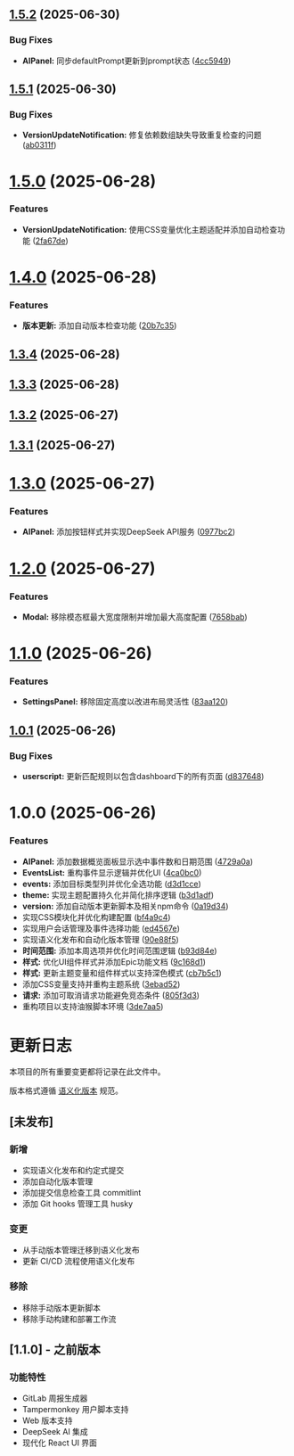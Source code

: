 ## [1.5.2](https://github.com/imzusheng/tm_gitlabWeeklyReport/compare/v1.5.1...v1.5.2) (2025-06-30)

### Bug Fixes

- **AIPanel:** 同步defaultPrompt更新到prompt状态 ([4cc5949](https://github.com/imzusheng/tm_gitlabWeeklyReport/commit/4cc594918ecb172cb8d179890a67d94c70ac1e11))

## [1.5.1](https://github.com/imzusheng/tm_gitlabWeeklyReport/compare/v1.5.0...v1.5.1) (2025-06-30)

### Bug Fixes

- **VersionUpdateNotification:** 修复依赖数组缺失导致重复检查的问题 ([ab0311f](https://github.com/imzusheng/tm_gitlabWeeklyReport/commit/ab0311ff62f7a74c94f1a34eab84eb16a1844e1a))

# [1.5.0](https://github.com/imzusheng/tm_gitlabWeeklyReport/compare/v1.4.0...v1.5.0) (2025-06-28)

### Features

- **VersionUpdateNotification:** 使用CSS变量优化主题适配并添加自动检查功能 ([2fa67de](https://github.com/imzusheng/tm_gitlabWeeklyReport/commit/2fa67deea306dafe4f72b29aed9b3ccbf37a1975))

# [1.4.0](https://github.com/imzusheng/tm_gitlabWeeklyReport/compare/v1.3.4...v1.4.0) (2025-06-28)

### Features

- **版本更新:** 添加自动版本检查功能 ([20b7c35](https://github.com/imzusheng/tm_gitlabWeeklyReport/commit/20b7c35ecbd6a0adbbdde15329119379f81c0ceb))

## [1.3.4](https://github.com/imzusheng/tm_gitlabWeeklyReport/compare/v1.3.3...v1.3.4) (2025-06-28)

## [1.3.3](https://github.com/imzusheng/tm_gitlabWeeklyReport/compare/v1.3.2...v1.3.3) (2025-06-28)

## [1.3.2](https://github.com/imzusheng/tm_gitlabWeeklyReport/compare/v1.3.1...v1.3.2) (2025-06-27)

## [1.3.1](https://github.com/imzusheng/tm_gitlabWeeklyReport/compare/v1.3.0...v1.3.1) (2025-06-27)

# [1.3.0](https://github.com/imzusheng/tm_gitlabWeeklyReport/compare/v1.2.0...v1.3.0) (2025-06-27)

### Features

- **AIPanel:** 添加按钮样式并实现DeepSeek API服务 ([0977bc2](https://github.com/imzusheng/tm_gitlabWeeklyReport/commit/0977bc284cd4c582397400dce5f7f8a773ddbaca))

# [1.2.0](https://github.com/imzusheng/tm_gitlabWeeklyReport/compare/v1.1.0...v1.2.0) (2025-06-27)

### Features

- **Modal:** 移除模态框最大宽度限制并增加最大高度配置 ([7658bab](https://github.com/imzusheng/tm_gitlabWeeklyReport/commit/7658bab42051f9d58af04cb380ad489e48725515))

# [1.1.0](https://github.com/imzusheng/tm_gitlabWeeklyReport/compare/v1.0.1...v1.1.0) (2025-06-26)

### Features

- **SettingsPanel:** 移除固定高度以改进布局灵活性 ([83aa120](https://github.com/imzusheng/tm_gitlabWeeklyReport/commit/83aa12005f3a98ba41499b944d55a72063c846b6))

## [1.0.1](https://github.com/imzusheng/tm_gitlabWeeklyReport/compare/v1.0.0...v1.0.1) (2025-06-26)

### Bug Fixes

- **userscript:** 更新匹配规则以包含dashboard下的所有页面 ([d837648](https://github.com/imzusheng/tm_gitlabWeeklyReport/commit/d837648c07a15b659a98ef1abd0cba934cc5115a))

# 1.0.0 (2025-06-26)

### Features

- **AIPanel:** 添加数据概览面板显示选中事件数和日期范围 ([4729a0a](https://github.com/imzusheng/tm_gitlabWeeklyReport/commit/4729a0a971541ccf367e0fbfa02639f8f41fc693))
- **EventsList:** 重构事件显示逻辑并优化UI ([4ca0bc0](https://github.com/imzusheng/tm_gitlabWeeklyReport/commit/4ca0bc09b1a6ab7dccbd47cc5acf40dad3933a96))
- **events:** 添加目标类型列并优化全选功能 ([d3d1cce](https://github.com/imzusheng/tm_gitlabWeeklyReport/commit/d3d1cce8e43ae844eee88e3a5380613de0d6370d))
- **theme:** 实现主题配置持久化并简化排序逻辑 ([b3d1adf](https://github.com/imzusheng/tm_gitlabWeeklyReport/commit/b3d1adfb5fce01d31ebe27e60722e070f6ae43c6))
- **version:** 添加自动版本更新脚本及相关npm命令 ([0a19d34](https://github.com/imzusheng/tm_gitlabWeeklyReport/commit/0a19d348413eca40b9cd9458c7fe9545397673a4))
- 实现CSS模块化并优化构建配置 ([bf4a9c4](https://github.com/imzusheng/tm_gitlabWeeklyReport/commit/bf4a9c497b7191c9bee2f4a947d5cfa60f9e5f6b))
- 实现用户会话管理及事件选择功能 ([ed4567e](https://github.com/imzusheng/tm_gitlabWeeklyReport/commit/ed4567e19abfa1451b0cebbe4b6d7f3edeb6d922))
- 实现语义化发布和自动化版本管理 ([90e88f5](https://github.com/imzusheng/tm_gitlabWeeklyReport/commit/90e88f5daf2d1ff9765516d3d12d0f18e2e5b31e))
- **时间范围:** 添加本周选项并优化时间范围逻辑 ([b93d84e](https://github.com/imzusheng/tm_gitlabWeeklyReport/commit/b93d84e35058b4212c533688737993f260ac4c9c))
- **样式:** 优化UI组件样式并添加Epic功能文档 ([9c168d1](https://github.com/imzusheng/tm_gitlabWeeklyReport/commit/9c168d161f1f853a07c729178caa217c08da5931))
- **样式:** 更新主题变量和组件样式以支持深色模式 ([cb7b5c1](https://github.com/imzusheng/tm_gitlabWeeklyReport/commit/cb7b5c17a280dabb781bd87e692fdd3c1c066575))
- 添加CSS变量支持并重构主题系统 ([3ebad52](https://github.com/imzusheng/tm_gitlabWeeklyReport/commit/3ebad525e0f015383d30eaf7bf613e61dfbe1967))
- **请求:** 添加可取消请求功能避免竞态条件 ([805f3d3](https://github.com/imzusheng/tm_gitlabWeeklyReport/commit/805f3d33085761784fdaedf2e4bfd6084f18a77d))
- 重构项目以支持油猴脚本环境 ([3de7aa5](https://github.com/imzusheng/tm_gitlabWeeklyReport/commit/3de7aa5f5b7495677d6c8b1bf4412a713836cca2))

# 更新日志

本项目的所有重要变更都将记录在此文件中。

版本格式遵循 [语义化版本](https://semver.org/lang/zh-CN/) 规范。

## [未发布]

### 新增

- 实现语义化发布和约定式提交
- 添加自动化版本管理
- 添加提交信息检查工具 commitlint
- 添加 Git hooks 管理工具 husky

### 变更

- 从手动版本管理迁移到语义化发布
- 更新 CI/CD 流程使用语义化发布

### 移除

- 移除手动版本更新脚本
- 移除手动构建和部署工作流

## [1.1.0] - 之前版本

### 功能特性

- GitLab 周报生成器
- Tampermonkey 用户脚本支持
- Web 版本支持
- DeepSeek AI 集成
- 现代化 React UI 界面
